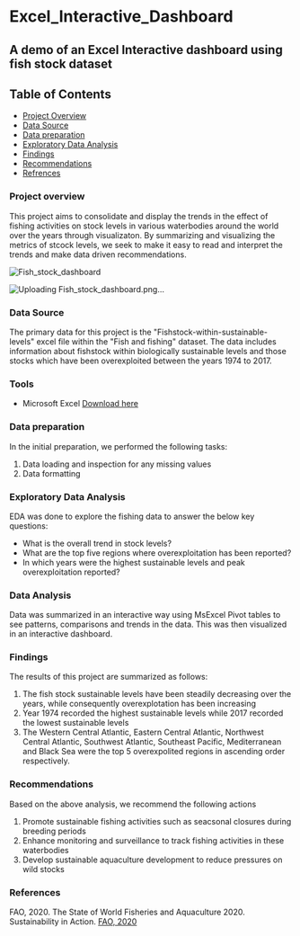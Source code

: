 # Excel_Interactive_Dashboard
## A demo of an Excel Interactive dashboard using fish stock dataset
## Table of Contents
- [Project Overview](#project-overview)
- [Data Source](#data-source)
- [Data preparation](#data-preparation)
- [Exploratory Data Analysis](#exploratory-data-analysis)
- [Findings](#findings)
- [Recommendations](#recommendations)
- [Refrences](#references)

### Project overview
This project aims to consolidate and display the trends in the effect of fishing activities on stock levels in various waterbodies around the world over the years through visualizaton. By summarizing and visualizing the metrics of stcock levels, we seek to make it easy to read and interpret the trends and make data driven recommendations.

![Fish_stock_dashboard](https://github.com/user-attachments/assets/647f9187-94e3-47d3-8c8c-ef8ba6c6618e)

![Uploading Fish_stock_dashboard.png…]()

### Data Source
The primary data for this project is the "Fishstock-within-sustainable-levels" excel file within the "Fish and fishing" dataset. The data includes information about fishstock within biologically sustainable levels and those stocks which have been overexploited between the years 1974 to 2017.
### Tools
 - Microsoft Excel [Download here](https:microsoft.com)
### Data preparation
In the initial preparation, we performed the following tasks:
 1. Data loading and inspection for any missing values
 2. Data formatting
 ### Exploratory Data Analysis
 EDA was done to explore the fishing data to answer the below key questions:
 - What is the overall trend in stock levels?
 - What are the top five regions where overexploitation has been reported?
 - In which years were the highest sustainable levels and peak overexploitation reported?
### Data Analysis
Data was summarized in an interactive way using MsExcel Pivot tables to see patterns, comparisons and trends in the data. This was then visualized in an interactive dashboard.
### Findings
The results of this project are summarized as follows:
1. The fish stock sustainable levels have been steadily decreasing over the years, while consequently overexplotation has been increasing
2. Year 1974 recorded the highest sustainable levels while 2017 recorded the lowest sustainable levels
3. The Western Central Atlantic, Eastern Central Atlantic, Northwest Central Atlantic, Southwest Atlantic, Southeast Pacific, Mediterranean and Black Sea were the top 5 overexpolited regions in  ascending order respectively.
### Recommendations
Based on the above analysis, we recommend the following actions
1. Promote sustainable fishing activities such as seacsonal closures during breeding periods
2. Enhance monitoring and surveillance to track fishing activities in these waterbodies
3. Develop sustainable aquaculture development to reduce pressures on wild stocks
### References
FAO, 2020. The State of World Fisheries and Aquaculture 2020. Sustainability in Action. [FAO, 2020](https://doi.org/10.4060/ca9229en) 
